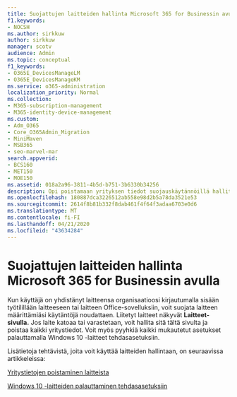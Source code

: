 ```yaml
---
title: Suojattujen laitteiden hallinta Microsoft 365 for Businessin avulla
f1.keywords:
- NOCSH
ms.author: sirkkuw
author: sirkkuw
manager: scotv
audience: Admin
ms.topic: conceptual
f1_keywords:
- O365E_DevicesManageLM
- O365E_DevicesManageKM
ms.service: o365-administration
localization_priority: Normal
ms.collection:
- M365-subscription-management
- M365-identity-device-management
ms.custom:
- Adm_O365
- Core_O365Admin_Migration
- MiniMaven
- MSB365
- seo-marvel-mar
search.appverid:
- BCS160
- MET150
- MOE150
ms.assetid: 018a2a96-3811-4b5d-b751-3b6330b34256
description: Opi poistamaan yrityksen tiedot suojauskäytännöillä hallituista laitteista sekä palauttamaan Windows 10 -laitteet tehdasasetuksiinsa.
ms.openlocfilehash: 180887dca3226512ab558e98d2b5a78da3521e53
ms.sourcegitcommit: 2614f8b81b332f8dab461f4f64f3adaa6703e0d6
ms.translationtype: MT
ms.contentlocale: fi-FI
ms.lasthandoff: 04/21/2020
ms.locfileid: "43634284"
---
```

# <a name="manage-protected-devices-with-microsoft-365-for-business"></a>Suojattujen laitteiden hallinta Microsoft 365 for Businessin avulla

Kun käyttäjä on yhdistänyt laitteensa organisaatioosi kirjautumalla sisään työtilillään laitteeseen tai laitteen Office-sovelluksiin, voit suojata laitteen määrittämiäsi käytäntöjä noudattaen. Liitetyt laitteet näkyvät **Laitteet-sivulla.** Jos laite katoaa tai varastetaan, voit hallita sitä tältä sivulta ja poistaa kaikki yritystiedot. Voit myös pyyhkiä kaikki mukautetut asetukset palauttamalla Windows 10 -laitteet tehdasasetuksiin. 

Lisätietoja tehtävistä, joita voit käyttää laitteiden hallintaan, on seuraavissa artikkeleissa: 
  
[Yritystietojen poistaminen laitteista](remove-company-data.md)
  
[Windows 10 -laitteiden palauttaminen tehdasasetuksiin](reset-devices-to-factory-settings.md)
  


